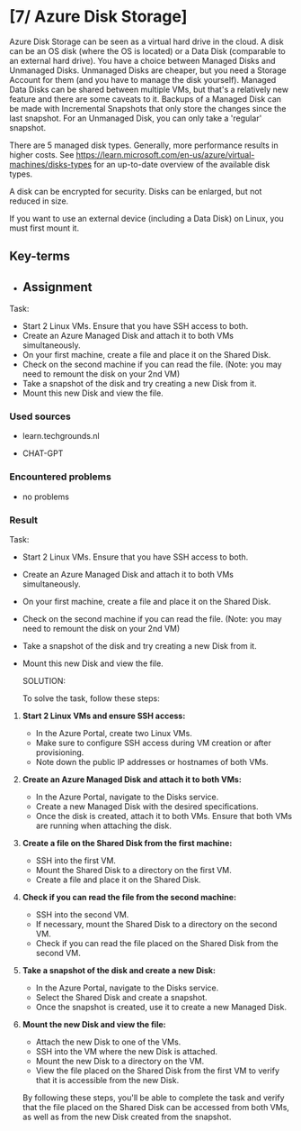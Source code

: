 # [7/ Azure Disk Storage]

Azure Disk Storage can be seen as a virtual hard drive in the cloud. A disk can be an OS disk (where the OS is located) or a Data Disk (comparable to an external hard drive). You have a choice between Managed Disks and Unmanaged Disks. Unmanaged Disks are cheaper, but you need a Storage Account for them (and you have to manage the disk yourself). Managed Data Disks can be shared between multiple VMs, but that's a relatively new feature and there are some caveats to it. Backups of a Managed Disk can be made with Incremental Snapshots that only store the changes since the last snapshot. For an Unmanaged Disk, you can only take a 'regular' snapshot.

There are 5 managed disk types. Generally, more performance results in higher costs. See https://learn.microsoft.com/en-us/azure/virtual-machines/disks-types for an up-to-date overview of the available disk types.

A disk can be encrypted for security. Disks can be enlarged, but not reduced in size.

If you want to use an external device (including a Data Disk) on Linux, you must first mount it.

## Key-terms

- ## Assignment

Task:

- Start 2 Linux VMs. Ensure that you have SSH access to both.
- Create an Azure Managed Disk and attach it to both VMs simultaneously.
- On your first machine, create a file and place it on the Shared Disk.
- Check on the second machine if you can read the file. (Note: you may need to remount the disk on your 2nd VM)
- Take a snapshot of the disk and try creating a new Disk from it.
- Mount this new Disk and view the file.

### Used sources

- learn.techgrounds.nl

- CHAT-GPT

### Encountered problems

- no problems

### Result

Task:

- Start 2 Linux VMs. Ensure that you have SSH access to both.

- Create an Azure Managed Disk and attach it to both VMs simultaneously.

- On your first machine, create a file and place it on the Shared Disk.

- Check on the second machine if you can read the file. (Note: you may need to remount the disk on your 2nd VM)

- Take a snapshot of the disk and try creating a new Disk from it.

- Mount this new Disk and view the file.
  
  SOLUTION:
  
  To solve the task, follow these steps:
1. **Start 2 Linux VMs and ensure SSH access:**
   
   - In the Azure Portal, create two Linux VMs.
   - Make sure to configure SSH access during VM creation or after provisioning.
   - Note down the public IP addresses or hostnames of both VMs.

2. **Create an Azure Managed Disk and attach it to both VMs:**
   
   - In the Azure Portal, navigate to the Disks service.
   - Create a new Managed Disk with the desired specifications.
   - Once the disk is created, attach it to both VMs. Ensure that both VMs are running when attaching the disk.

3. **Create a file on the Shared Disk from the first machine:**
   
   - SSH into the first VM.
   - Mount the Shared Disk to a directory on the first VM.
   - Create a file and place it on the Shared Disk.

4. **Check if you can read the file from the second machine:**
   
   - SSH into the second VM.
   - If necessary, mount the Shared Disk to a directory on the second VM.
   - Check if you can read the file placed on the Shared Disk from the second VM.

5. **Take a snapshot of the disk and create a new Disk:**
   
   - In the Azure Portal, navigate to the Disks service.
   - Select the Shared Disk and create a snapshot.
   - Once the snapshot is created, use it to create a new Managed Disk.

6. **Mount the new Disk and view the file:**
   
   - Attach the new Disk to one of the VMs.
   - SSH into the VM where the new Disk is attached.
   - Mount the new Disk to a directory on the VM.
   - View the file placed on the Shared Disk from the first VM to verify that it is accessible from the new Disk.
   
   By following these steps, you'll be able to complete the task and verify that the file placed on the Shared Disk can be accessed from both VMs, as well as from the new Disk created from the snapshot.